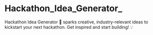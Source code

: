 # Hackathon_Idea_Generator_
Hackathon Idea Generator 🚀 sparks creative, industry-relevant ideas to kickstart your next hackathon. Get inspired and start building! 💡
